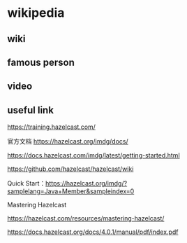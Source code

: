 # wikipedia

## wiki

## famous person

## video

## useful link

https://training.hazelcast.com/

官方文档
https://hazelcast.org/imdg/docs/

https://docs.hazelcast.com/imdg/latest/getting-started.html

https://github.com/hazelcast/hazelcast/wiki

Quick Start：https://hazelcast.org/imdg/?samplelang=Java+Member&sampleindex=0

Mastering Hazelcast

https://hazelcast.com/resources/mastering-hazelcast/

https://docs.hazelcast.org/docs/4.0.1/manual/pdf/index.pdf
